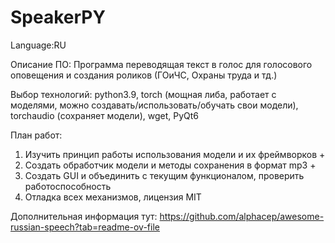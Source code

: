 # SpeakerPY
Language:RU

Описание ПО:
Программа переводящая текст в голос для голосового оповещения и создания роликов (ГОиЧС, Охраны труда и тд.)

Выбор технологий:
python3.9, torch (мощная либа, работает с моделями, можно создавать/использовать/обучать свои модели), torchaudio (сохраняет модели), wget, PyQt6

План работ:
1. Изучить принцип работы использования модели и их фреймворков +
2. Создать обработчик модели и методы сохранения в формат mp3 +
3. Создать GUI и объединить с текущим функционалом, проверить работоспособность
4. Отладка всех механизмов, лицензия MIT



Дополнительная информация тут:
https://github.com/alphacep/awesome-russian-speech?tab=readme-ov-file